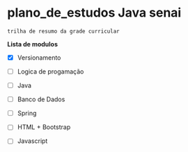 # plano_de_estudos Java senai

    trilha de resumo da grade curricular

**Lista de modulos**

- [X] Versionamento
- [ ] Logica de progamação  
- [ ] Java
- [ ] Banco de Dados
- [ ] Spring
- [ ] HTML + Bootstrap
- [ ] Javascript



